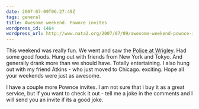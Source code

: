 ```yaml
---
date: 2007-07-09T06:27:49Z
tags: general
title: Awesome weekend. Pownce invites
wordpress_id: 1464
wordpress_url: http://www.nata2.org/2007/07/09/awesome-weekend-pownce-invites/
---
```


<p>This weekend was really fun. We went and saw the <a href="http://www.youtube.com/watch?v=Q8aKWiWbkCc">Police at Wrigley</a>. Had some good foods. Hung out with friends from New York and Tokyo. And generally drank more than we should have. Totally entertaining. I also hung out with my friend Atkins - who just moved to Chicago. exciting. Hope all your weekends were just as awesome. </p> <p>I have a couple more Pownce invites. I am not sure that i buy it as a great service, but if you want to check it out&nbsp;- tell me a joke in the comments and I will send you an invite if its a good joke. </p>
